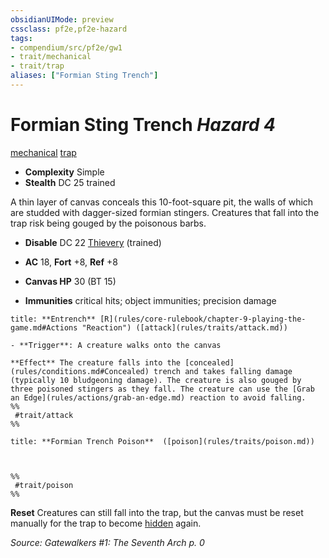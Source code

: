 ```yaml
---
obsidianUIMode: preview
cssclass: pf2e,pf2e-hazard
tags:
- compendium/src/pf2e/gw1
- trait/mechanical
- trait/trap
aliases: ["Formian Sting Trench"]
---
```

# Formian Sting Trench *Hazard 4*  
[mechanical](mechanical.md "Mechanical Hazard Trait")  [trap](trap.md "Trap Hazard Trait")  

- **Complexity** Simple
- **Stealth** DC 25 trained  

A thin layer of canvas conceals this 10-foot-square pit, the walls of which are studded with dagger-sized formian stingers. Creatures that fall into the trap risk being gouged by the poisonous barbs.

- **Disable** DC 22 [Thievery](skills.md#Thievery) (trained)  

- **AC** 18, **Fort** +8, **Ref** +8
- **Canvas HP** 30 (BT 15)
- **Immunities** critical hits; object immunities; precision damage

```ad-embed-ability
title: **Entrench** [R](rules/core-rulebook/chapter-9-playing-the-game.md#Actions "Reaction") ([attack](rules/traits/attack.md))

- **Trigger**: A creature walks onto the canvas

**Effect** The creature falls into the [concealed](rules/conditions.md#Concealed) trench and takes falling damage (typically 10 bludgeoning damage). The creature is also gouged by three poisoned stingers as they fall. The creature can use the [Grab an Edge](rules/actions/grab-an-edge.md) reaction to avoid falling.  
%%
 #trait/attack 
%%
```
```ad-embed-ability
title: **Formian Trench Poison**  ([poison](rules/traits/poison.md))


  
%%
 #trait/poison 
%%
```

**Reset** Creatures can still fall into the trap, but the canvas must be reset manually for the trap to become [hidden](conditions.md#Hidden) again.  

*Source: Gatewalkers #1: The Seventh Arch p. 0*